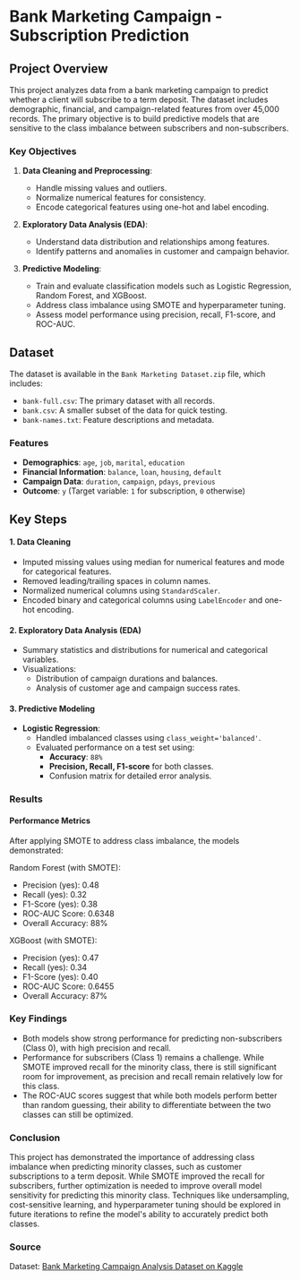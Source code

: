 # Bank Marketing Campaign - Subscription Prediction

## Project Overview

This project analyzes data from a bank marketing campaign to predict whether a client will subscribe to a term deposit. The dataset includes demographic, financial, and campaign-related features from over 45,000 records. The primary objective is to build predictive models that are sensitive to the class imbalance between subscribers and non-subscribers.

### Key Objectives

1. **Data Cleaning and Preprocessing**:
   - Handle missing values and outliers.
   - Normalize numerical features for consistency.
   - Encode categorical features using one-hot and label encoding.

2. **Exploratory Data Analysis (EDA)**:
   - Understand data distribution and relationships among features.
   - Identify patterns and anomalies in customer and campaign behavior.

3. **Predictive Modeling**:
   - Train and evaluate classification models such as Logistic Regression, Random Forest, and XGBoost.
   - Address class imbalance using SMOTE and hyperparameter tuning.
   - Assess model performance using precision, recall, F1-score, and ROC-AUC.

## Dataset

The dataset is available in the `Bank Marketing Dataset.zip` file, which includes:
- `bank-full.csv`: The primary dataset with all records.
- `bank.csv`: A smaller subset of the data for quick testing.
- `bank-names.txt`: Feature descriptions and metadata.

### Features

- **Demographics**: `age`, `job`, `marital`, `education`
- **Financial Information**: `balance`, `loan`, `housing`, `default`
- **Campaign Data**: `duration`, `campaign`, `pdays`, `previous`
- **Outcome**: `y` (Target variable: `1` for subscription, `0` otherwise)

## Key Steps

#### 1. Data Cleaning
- Imputed missing values using median for numerical features and mode for categorical features.
- Removed leading/trailing spaces in column names.
- Normalized numerical columns using `StandardScaler`.
- Encoded binary and categorical columns using `LabelEncoder` and one-hot encoding.

#### 2. Exploratory Data Analysis (EDA)
- Summary statistics and distributions for numerical and categorical variables.
- Visualizations:
  - Distribution of campaign durations and balances.
  - Analysis of customer age and campaign success rates.

#### 3. Predictive Modeling
- **Logistic Regression**:
  - Handled imbalanced classes using `class_weight='balanced'`.
  - Evaluated performance on a test set using:
    - **Accuracy**: `88%`
    - **Precision, Recall, F1-score** for both classes.
    - Confusion matrix for detailed error analysis.

### Results

#### Performance Metrics

After applying SMOTE to address class imbalance, the models demonstrated:

Random Forest (with SMOTE):
- Precision (yes): 0.48
- Recall (yes): 0.32
- F1-Score (yes): 0.38
- ROC-AUC Score: 0.6348
- Overall Accuracy: 88%

XGBoost (with SMOTE):
- Precision (yes): 0.47
- Recall (yes): 0.34
- F1-Score (yes): 0.40
- ROC-AUC Score: 0.6455
- Overall Accuracy: 87%

### Key Findings

- Both models show strong performance for predicting non-subscribers (Class 0), with high precision and recall.
- Performance for subscribers (Class 1) remains a challenge. While SMOTE improved recall for the minority class, there is still significant room for improvement, as precision and recall remain relatively low for this class.
- The ROC-AUC scores suggest that while both models perform better than random guessing, their ability to differentiate between the two classes can still be optimized.

### Conclusion

This project has demonstrated the importance of addressing class imbalance when predicting minority classes, such as customer subscriptions to a term deposit. While SMOTE improved the recall for subscribers, further optimization is needed to improve overall model sensitivity for predicting this minority class. Techniques like undersampling, cost-sensitive learning, and hyperparameter tuning should be explored in future iterations to refine the model's ability to accurately predict both classes.
  
### Source

Dataset: [Bank Marketing Campaign Analysis Dataset on Kaggle](https://www.kaggle.com/datasets/hariharanpavan/bank-marketing-dataset-analysis-classification)

